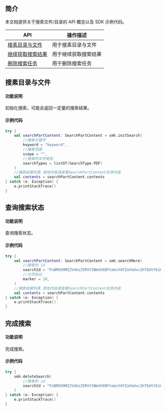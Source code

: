 ## 简介

本文档提供关于搜索文件/目录的 API 概览以及 SDK 示例代码。

| API                                                          | 操作描述                         |
| ------------------------------------------------------------ | -------------------------------- |
| [搜素目录与文件](https://cloud.tencent.com/document/product/1339/71107) | 用于搜素目录与文件         |
| [继续获取搜索结果](https://cloud.tencent.com/document/product/1339/71108) | 用于继续获取搜索结果        |
| [删除搜索任务](https://cloud.tencent.com/document/product/1339/71109) | 用于删除搜索任务        |

## 搜素目录与文件

#### 功能说明

初始化搜索，可能会返回一定量的搜索结果。

#### 示例代码

```kotlin
try {
    val searchPartContent: SearchPartContent = smh.initSearch(
        //搜索关键字
        keyword = "keyword",
        //搜索范围
        scope = "",
        //搜索的文件类型
        searchTypes = listOf(SearchType.PDF)
    )
    //搜索结果列表 其他内容请查看SearchPartContent实体内容
    val contents = searchPartContent.contents
} catch (e: Exception) {
    e.printStackTrace()
}
```


## 查询搜索状态

#### 功能说明

查询搜索状态。

#### 示例代码

```kotlin
try {
    val searchPartContent: SearchPartContent = smh.searchMore(
        //搜索的 id
        searchId = "FnBMS09MZ2V4UzZ5RVY3NmVUX0FtemchVFZaYmdvc2hTbUtYb180NnBzY3gyQToxNDA3NzEzOTIw",
        //分页标记
        marker = 20,
    )
    //搜索结果列表 其他内容请查看SearchPartContent实体内容
    val contents = searchPartContent.contents
} catch (e: Exception) {
    e.printStackTrace()
}
```

## 完成搜索

#### 功能说明

完成搜索。

#### 示例代码

```kotlin
try {
    smh.deleteSearch(
        //搜索的 id
        searchId = "FnBMS09MZ2V4UzZ5RVY3NmVUX0FtemchVFZaYmdvc2hTbUtYb180NnBzY3gyQToxNDA3NzEzOTIw"
    )
} catch (e: Exception) {
    e.printStackTrace()
}
```
